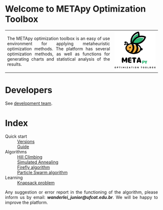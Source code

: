 <h1>Welcome to METApy Optimization Toolbox</h1>

<table>
  <tr>
    <td style="width:70%;"><p align="justify">The METApy optimization toolbox is an easy of use environment for applying metaheuristic optimization methods. The platform has several optimization methods, as well as functions for generating charts and statistical analysis of the results.</p></td>
    <td style="width:30%;"><img src="./imgs/logo_cropped.png"/></td>  
  </tr>
</table>  

<h1>Developers</h1>

<p align="justify">See <a href="https://wmpjrufg.github.io/META_TOOLBOX/001-VERSION.html" target="_blank">development team</a>.</p>   

<h1>Index</h1>

<dl>
  <dt>Quick start</dt>
    <dd><a href="https://wmpjrufg.github.io/META_TOOLBOX/001-VERSION.html" target="_blank">Versions</a></dd>
    <dd><a href="https://wmpjrufg.github.io/META_TOOLBOX/002-QUICK.html" target="_blank">Guide</a></dd>
  <dt>Algorithms</dt>
    <dd><a href="https://wmpjrufg.github.io/META_TOOLBOX/003-HC.html" target="_blank">Hill Climbing</a></dd>
    <dd><a href="https://wmpjrufg.github.io/META_TOOLBOX/004-SA.html" target="_blank">Simulated Annealing</a></dd>
    <dd><a href="https://wmpjrufg.github.io/META_TOOLBOX/005-FA.html" target="_blank">Firefly algorithm</a></dd>
    <dd><a href="https://wmpjrufg.github.io/META_TOOLBOX/006-PSO.html" target="_blank">Particle Swarm algorithm</a></dd>    
  <dt>Learning</dt>
    <dd><a href="https://wmpjrufg.github.io/META_TOOLBOX/007-KNAPSACK.html" target="_blank">Knapsack problem</a></dd>
</dl>

<p align="justify">Any suggestion or error report in the functioning of the algorithm, please inform us by email: <b><i>wanderlei_junior@ufcat.edu.br</i></b>. We will be happy to improve the platform.</p>

<!--
1.0 - Installation  
1.1 - [How to install](https://wmpjrufg.github.io/META_TOOLBOX/CAP_1-1.html)  
2.0 - Meta Optimization Toolbox   
2.1 - [How to use](https://wmpjrufg.github.io/META_TOOLBOX/CAP_2-1.html)  
3.0 - Optimization methods  
3.1 - [Simulated Annealing](https://wmpjrufg.github.io/META_TOOLBOX/CAP_3-1.html)  
3.0 - Optimization methods  
3.1 - [Simulated Annealing](https://wmpjrufg.github.io/META_TOOLBOX/CAP_3-1.html)
-->  

<!--
<dt>Common Library</dt>
<dd><a href="https://wmpjrufg.github.io/META_TOOLBOX/CO.html" target="_blank">Common Library</a></dd>
--> 


